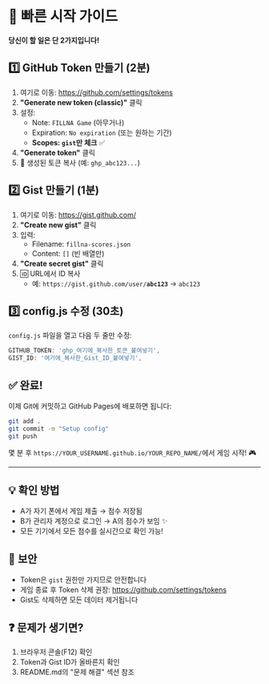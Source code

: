 # 🚀 빠른 시작 가이드

**당신이 할 일은 단 2가지입니다!**

## 1️⃣ GitHub Token 만들기 (2분)

1. 여기로 이동: https://github.com/settings/tokens
2. **"Generate new token (classic)"** 클릭
3. 설정:
   - Note: `FILLNA Game` (아무거나)
   - Expiration: `No expiration` (또는 원하는 기간)
   - **Scopes: `gist`만 체크** ✅
4. **"Generate token"** 클릭
5. 🔑 생성된 토큰 복사 (예: `ghp_abc123...`)

## 2️⃣ Gist 만들기 (1분)

1. 여기로 이동: https://gist.github.com/
2. **"Create new gist"** 클릭
3. 입력:
   - Filename: `fillna-scores.json`
   - Content: `[]` (빈 배열만)
4. **"Create secret gist"** 클릭
5. 🆔 URL에서 ID 복사
   - 예: `https://gist.github.com/user/`**`abc123`** → `abc123`

## 3️⃣ config.js 수정 (30초)

`config.js` 파일을 열고 다음 두 줄만 수정:

```javascript
GITHUB_TOKEN: 'ghp_여기에_복사한_토큰_붙여넣기',
GIST_ID: '여기에_복사한_Gist_ID_붙여넣기',
```

## ✅ 완료!

이제 Git에 커밋하고 GitHub Pages에 배포하면 됩니다:

```bash
git add .
git commit -m "Setup config"
git push
```

몇 분 후 `https://YOUR_USERNAME.github.io/YOUR_REPO_NAME/`에서 게임 시작! 🎮

---

## 💡 확인 방법

- A가 자기 폰에서 게임 제출 → 점수 저장됨
- B가 관리자 계정으로 로그인 → A의 점수가 보임 ✨
- 모든 기기에서 모든 점수를 실시간으로 확인 가능!

## 🔐 보안

- Token은 `gist` 권한만 가지므로 안전합니다
- 게임 종료 후 Token 삭제 권장: https://github.com/settings/tokens
- Gist도 삭제하면 모든 데이터 제거됩니다

## ❓ 문제가 생기면?

1. 브라우저 콘솔(F12) 확인
2. Token과 Gist ID가 올바른지 확인
3. README.md의 "문제 해결" 섹션 참조

